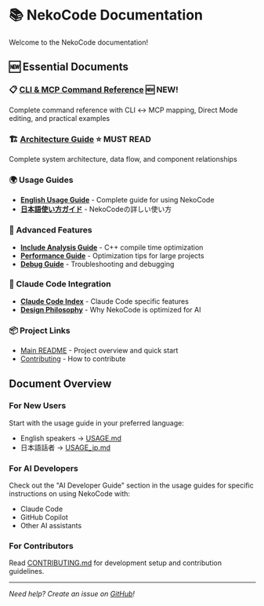 # 📚 NekoCode Documentation

Welcome to the NekoCode documentation!

## 🆕 Essential Documents

### 📋 **[CLI & MCP Command Reference](CLI_MCP_REFERENCE.md)** 🆕 NEW!
Complete command reference with CLI ↔️ MCP mapping, Direct Mode editing, and practical examples

### 🏗️ **[Architecture Guide](ARCHITECTURE.md)** ⭐ MUST READ
Complete system architecture, data flow, and component relationships

### 🌍 Usage Guides
- [**English Usage Guide**](USAGE.md) - Complete guide for using NekoCode
- [**日本語使い方ガイド**](USAGE_jp.md) - NekoCodeの詳しい使い方

### 🚀 Advanced Features
- [**Include Analysis Guide**](INCLUDE_ANALYSIS_GUIDE.md) - C++ compile time optimization 
- [**Performance Guide**](PERFORMANCE_GUIDE.md) - Optimization tips for large projects
- [**Debug Guide**](DEBUG_GUIDE.md) - Troubleshooting and debugging

### 🤖 Claude Code Integration
- [**Claude Code Index**](claude-code/INDEX.md) - Claude Code specific features
- [**Design Philosophy**](claude-code/DESIGN_PHILOSOPHY.md) - Why NekoCode is optimized for AI

### 📦 Project Links
- [Main README](../README.md) - Project overview and quick start
- [Contributing](../CONTRIBUTING.md) - How to contribute

## Document Overview

### For New Users
Start with the usage guide in your preferred language:
- English speakers → [USAGE.md](USAGE.md)
- 日本語話者 → [USAGE_jp.md](USAGE_jp.md)

### For AI Developers
Check out the "AI Developer Guide" section in the usage guides for specific instructions on using NekoCode with:
- Claude Code
- GitHub Copilot
- Other AI assistants

### For Contributors
Read [CONTRIBUTING.md](../CONTRIBUTING.md) for development setup and contribution guidelines.

---

*Need help? Create an issue on [GitHub](https://github.com/moe-charm/nekocode/issues)!*